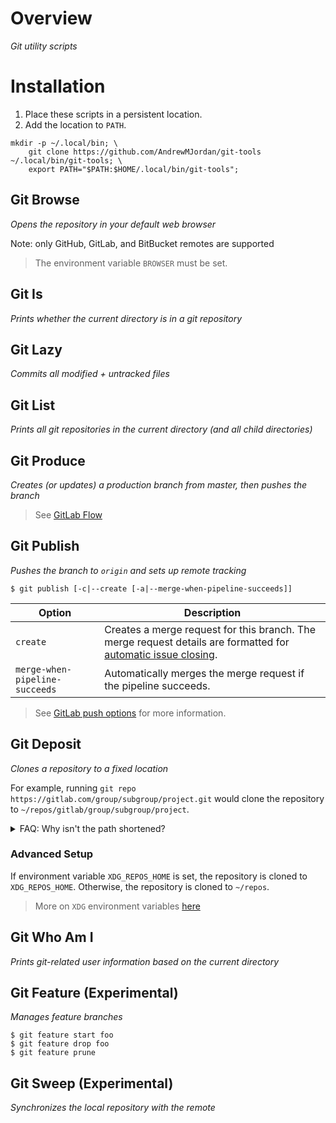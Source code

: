 # Overview
*Git utility scripts*

# Installation
1. Place these scripts in a persistent location.
2. Add the location to `PATH`.

```
mkdir -p ~/.local/bin; \
    git clone https://github.com/AndrewMJordan/git-tools ~/.local/bin/git-tools; \
    export PATH="$PATH:$HOME/.local/bin/git-tools";
```

## Git Browse
*Opens the repository in your default web browser*

Note: only GitHub, GitLab, and BitBucket remotes are supported

> The environment variable `BROWSER` must be set.

## Git Is
*Prints whether the current directory is in a git repository*

## Git Lazy
*Commits all modified + untracked files*

## Git List
*Prints all git repositories in the current directory (and all child directories)*

## Git Produce
*Creates (or updates) a production branch from master, then pushes the branch*

> See [GitLab Flow](https://docs.gitlab.com/ee/topics/gitlab_flow.html#production-branch-with-gitlab-flow)

## Git Publish
*Pushes the branch to `origin` and sets up remote tracking*
```
$ git publish [-c|--create [-a|--merge-when-pipeline-succeeds]]
```

| Option | Description |
| --- | --- |
| `create` | Creates a merge request for this branch. The merge request details are formatted for [automatic issue closing](https://docs.gitlab.com/ee/user/project/issues/managing_issues.html#closing-issues-automatically). |
| `merge-when-pipeline-succeeds` | Automatically merges the merge request if the pipeline succeeds. |

> See [GitLab push options](https://docs.gitlab.com/ee/user/project/push_options.html) for more information.

## Git Deposit
*Clones a repository to a fixed location*

For example, running `git repo https://gitlab.com/group/subgroup/project.git` would clone the repository to `~/repos/gitlab/group/subgroup/project`.

<details>
  <summary>FAQ: Why isn't the path shortened?</summary>
  
  Git can be configured to apply different settings depending on the path to the repository (see [gitconfig conditional includes](https://git-scm.com/docs/git-config#_conditional_includes)). By keeping the full path, Git can correctly examine the path and determine which settings to apply.
	
  For example:
  ```
  [includeIf "gitdir:**/FangCompany/**"]
        path = ~/work.gitconfig
  [includeIf "gitdir:**/MyPersonalCompany/**"]
        path = ~/home.gitconfig
  ```
</details>

### Advanced Setup
If environment variable `XDG_REPOS_HOME` is set, the repository is cloned to `XDG_REPOS_HOME`. Otherwise, the repository is cloned to `~/repos`.

> More on `XDG` environment variables [here](https://specifications.freedesktop.org/basedir-spec/latest/ar01s03.html)

## Git Who Am I
*Prints git-related user information based on the current directory*

## Git Feature (Experimental)
*Manages feature branches*

```
$ git feature start foo
$ git feature drop foo
$ git feature prune
```


## Git Sweep (Experimental)
*Synchronizes the local repository with the remote*
